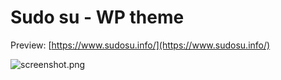 # Sudo su - WP theme

Preview: [https://www.sudosu.info/](https://www.sudosu.info/)

![screenshot.png](Sudo%20su%20-%20WP%20theme%20952d813678904fd09a8485318ca54b61/screenshot.png)